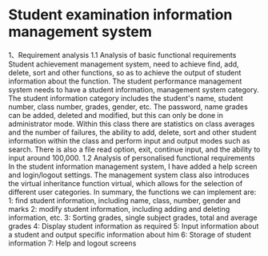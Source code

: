 #  Student examination information management system
 1、Requirement analysis 1.1 Analysis of basic functional requirements    Student achievement management system, need to achieve find, add, delete, sort and other functions, so as to achieve the output of student information about the function. The student performance management system needs to have a student information, management system category. The student information category includes the student's name, student number, class number, grades, gender, etc. The password, name grades can be added, deleted and modified, but this can only be done in administrator mode. Within this class there are statistics on class averages and the number of failures, the ability to add, delete, sort and other student information within the class and perform input and output modes such as search. There is also a file read option, exit, continue input, and the ability to input around 100,000. 1.2 Analysis of personalised functional requirements       In the student information management system, I have added a help screen and login/logout settings. The management system class also introduces the virtual inheritance function virtual, which allows for the selection of different user categories. In summary, the functions we can implement are: 1: find student information, including name, class, number, gender and marks 2: modify student information, including adding and deleting information, etc. 3: Sorting grades, single subject grades, total and average grades 4: Display student information as required 5: Input information about a student and output specific information about him 6: Storage of student information 7: Help and logout screens
